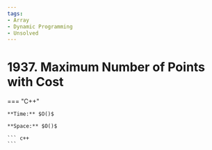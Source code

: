 ```yaml
---
tags:
- Array
- Dynamic Programming
- Unsolved
---
```



# 1937. Maximum Number of Points with Cost

=== "C++"

    **Time:** $O()$

    **Space:** $O()$

    ``` c++
    ```